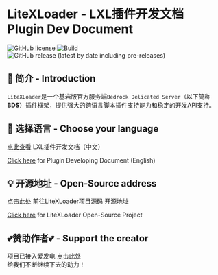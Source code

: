 # LiteXLoader - LXL插件开发文档  Plugin Dev Document 

[![GitHub license](https://img.shields.io/github/license/LiteLDev/LiteXLoader)](https://github.com/LiteLDev/LiteXLoader/blob/main/LICENSE)
[![Build](https://img.shields.io/badge/build-passing-brightgreen)](#)
![GitHub release (latest by date including pre-releases)](https://img.shields.io/github/v/release/LiteLDev/LiteXLoader?include_prereleases)

## 🎨 简介 - Introduction
`LiteXLoader`是一个基岩版官方服务端`Bedrock Delicated Server`（以下简称**BDS**）插件框架，提供强大的跨语言脚本插件支持能力和稳定的开发API支持。  



## 🎯 选择语言 - Choose your language
[点此查看]() LXL插件开发文档（中文）

[Click here]() for Plugin Developing Document (English)



## 💡 开源地址 - Open-Source address
[点击此处]() 前往LiteXLoader项目源码 开源地址

[Click here]() for LiteXLoader Open-Source Project



## 💕赞助作者💕 - Support the creator
项目已接入爱发电 [点击此处](https://afdian.net/@LiteXLoader?tab=home)   
给我们不断继续下去的动力！  